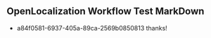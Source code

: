 ## OpenLocalization Workflow Test MarkDown
* a84f0581-6937-405a-89ca-2569b0850813 thanks!

<!--HONumber=Jul16_HO4-->


